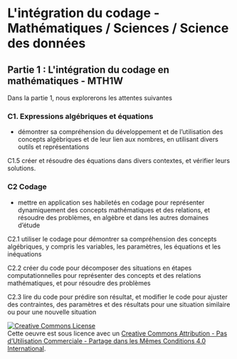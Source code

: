 # L'intégration du codage - Mathématiques / Sciences / Science des données

## Partie 1 : L'intégration du codage en mathématiques - MTH1W

Dans la partie 1, nous explorerons les attentes suivantes

### C1. Expressions algébriques et équations
- démontrer sa compréhension du développement et de l’utilisation des concepts algébriques et de leur lien aux nombres, en utilisant divers outils et représentations

C1.5 créer et résoudre des équations dans divers contextes, et vérifier leurs solutions.

### C2 Codage
- mettre en application ses habiletés en codage pour représenter dynamiquement des concepts mathématiques et des relations, et résoudre des problèmes, en algèbre et dans les autres domaines d’étude

C2.1 utiliser le codage pour démontrer sa compréhension des concepts algébriques, y compris les variables, les paramètres, les équations et les inéquations

C2.2 créer du code pour décomposer des situations en étapes computationnelles pour représenter des concepts et des relations mathématiques, et pour résoudre des problèmes

C2.3 lire du code pour prédire son résultat, et modifier le code pour ajuster des contraintes, des paramètres et des résultats pour une situation similaire ou pour une nouvelle situation

<a rel="license" href="http://creativecommons.org/licenses/by-nc-sa/4.0/"><img alt="Creative Commons License" style="border-width:0" src="https://i.creativecommons.org/l/by-nc-sa/4.0/88x31.png" /></a><br />Cette oeuvre est sous licence avec un <a rel="license" href="http://creativecommons.org/licenses/by-nc-sa/4.0/deed.fr">Creative Commons Attribution - Pas d’Utilisation Commerciale - Partage dans les Mêmes Conditions 4.0 International</a>.
